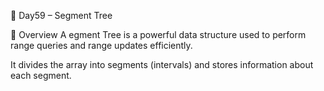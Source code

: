 🌲 Day59 – Segment Tree

📘 Overview
A egment Tree is a powerful data structure used to perform range queries and range updates efficiently.

It divides the array into segments (intervals) and stores information about each segment.
